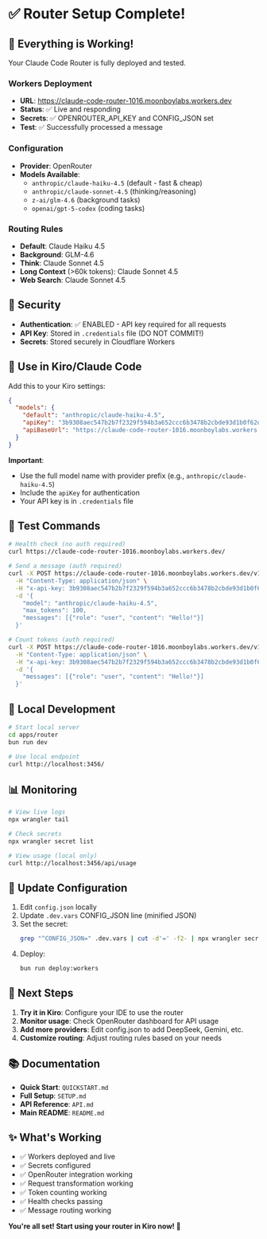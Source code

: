 # ✅ Router Setup Complete!

## 🎉 Everything is Working!

Your Claude Code Router is fully deployed and tested.

### Workers Deployment

- **URL**: https://claude-code-router-1016.moonboylabs.workers.dev
- **Status**: ✅ Live and responding
- **Secrets**: ✅ OPENROUTER_API_KEY and CONFIG_JSON set
- **Test**: ✅ Successfully processed a message

### Configuration

- **Provider**: OpenRouter
- **Models Available**:
  - `anthropic/claude-haiku-4.5` (default - fast & cheap)
  - `anthropic/claude-sonnet-4.5` (thinking/reasoning)
  - `z-ai/glm-4.6` (background tasks)
  - `openai/gpt-5-codex` (coding tasks)

### Routing Rules

- **Default**: Claude Haiku 4.5
- **Background**: GLM-4.6
- **Think**: Claude Sonnet 4.5
- **Long Context** (>60k tokens): Claude Sonnet 4.5
- **Web Search**: Claude Sonnet 4.5

## 🔐 Security

- **Authentication**: ✅ ENABLED - API key required for all requests
- **API Key**: Stored in `.credentials` file (DO NOT COMMIT!)
- **Secrets**: Stored securely in Cloudflare Workers

## 🚀 Use in Kiro/Claude Code

Add this to your Kiro settings:

```json
{
  "models": {
    "default": "anthropic/claude-haiku-4.5",
    "apiKey": "3b9308aec547b2b7f2329f594b3a652ccc6b3478b2cbde93d1b0f62d7c38c307",
    "apiBaseUrl": "https://claude-code-router-1016.moonboylabs.workers.dev/v1"
  }
}
```

**Important**:

- Use the full model name with provider prefix (e.g., `anthropic/claude-haiku-4.5`)
- Include the `apiKey` for authentication
- Your API key is in `.credentials` file

## 📝 Test Commands

```bash
# Health check (no auth required)
curl https://claude-code-router-1016.moonboylabs.workers.dev/

# Send a message (auth required)
curl -X POST https://claude-code-router-1016.moonboylabs.workers.dev/v1/messages \
  -H "Content-Type: application/json" \
  -H "x-api-key: 3b9308aec547b2b7f2329f594b3a652ccc6b3478b2cbde93d1b0f62d7c38c307" \
  -d '{
    "model": "anthropic/claude-haiku-4.5",
    "max_tokens": 100,
    "messages": [{"role": "user", "content": "Hello!"}]
  }'

# Count tokens (auth required)
curl -X POST https://claude-code-router-1016.moonboylabs.workers.dev/v1/messages/count_tokens \
  -H "Content-Type: application/json" \
  -H "x-api-key: 3b9308aec547b2b7f2329f594b3a652ccc6b3478b2cbde93d1b0f62d7c38c307" \
  -d '{
    "messages": [{"role": "user", "content": "Hello!"}]
  }'
```

## 🔧 Local Development

```bash
# Start local server
cd apps/router
bun run dev

# Use local endpoint
curl http://localhost:3456/
```

## 📊 Monitoring

```bash
# View live logs
npx wrangler tail

# Check secrets
npx wrangler secret list

# View usage (local only)
curl http://localhost:3456/api/usage
```

## 🔄 Update Configuration

1. Edit `config.json` locally
2. Update `.dev.vars` CONFIG_JSON line (minified JSON)
3. Set the secret:
   ```bash
   grep "^CONFIG_JSON=" .dev.vars | cut -d'=' -f2- | npx wrangler secret put CONFIG_JSON
   ```
4. Deploy:
   ```bash
   bun run deploy:workers
   ```

## 🎯 Next Steps

1. **Try it in Kiro**: Configure your IDE to use the router
2. **Monitor usage**: Check OpenRouter dashboard for API usage
3. **Add more providers**: Edit config.json to add DeepSeek, Gemini, etc.
4. **Customize routing**: Adjust routing rules based on your needs

## 📚 Documentation

- **Quick Start**: `QUICKSTART.md`
- **Full Setup**: `SETUP.md`
- **API Reference**: `API.md`
- **Main README**: `README.md`

## ✨ What's Working

- ✅ Workers deployed and live
- ✅ Secrets configured
- ✅ OpenRouter integration working
- ✅ Request transformation working
- ✅ Token counting working
- ✅ Health checks passing
- ✅ Message routing working

**You're all set! Start using your router in Kiro now! 🚀**
